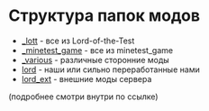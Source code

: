 Структура папок модов
=====================

 - [_lott](_lott/readme.md) - все из Lord-of-the-Test
 - [_minetest_game](_minetest_game/readme.md) - все из minetest_game
 - [_various](_various/readme.md) - различные сторонние моды
 - [lord](lord/readme.md) - наши или сильно переработанные нами
 - [lord_ext](lord_ext/readme.md) - внешние моды сервера

(подробнее смотри внутри по ссылке)
